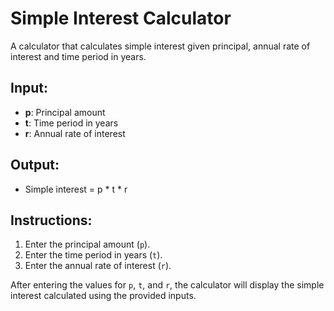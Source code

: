 # Simple Interest Calculator

A calculator that calculates simple interest given principal, annual rate of interest and time period in years.

## Input:
- **p**: Principal amount
- **t**: Time period in years
- **r**: Annual rate of interest

## Output:
- Simple interest = p * t * r

## Instructions:
1. Enter the principal amount (`p`).
2. Enter the time period in years (`t`).
3. Enter the annual rate of interest (`r`).

After entering the values for `p`, `t`, and `r`, the calculator will display the simple interest calculated using the provided inputs.
